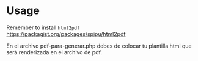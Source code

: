 # Usage

Remember to install ```html2pdf```
https://packagist.org/packages/spipu/html2pdf


En el archivo pdf-para-generar.php debes de colocar tu plantilla html que será renderizada en el archivo de pdf.